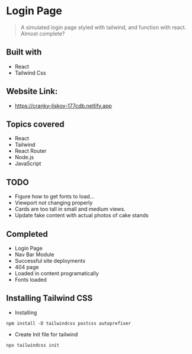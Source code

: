 # Login Page 
> A simulated login page styled with tailwind, and function with react.
> Almost complete? 
## Built with 
 - React
 - Tailwind Css

## Website Link:
 - https://cranky-liskov-177cdb.netlify.app

## Topics covered
- React
- Tailwind
- React Router
- Node.js
- JavaScript
## TODO
- Figure how to get fonts to load...
- Viewport not changing properly
- Cards are too tall in small and medium views. 
- Update fake content with actual photos of cake stands
## Completed
- Login Page
- Nav Bar Module
- Successful site deployments
- 404 page
- Loaded in content programatically
- Fonts loaded

## Installing Tailwind CSS

- Installing 
```npm
npm install -D tailwindcss postcss autoprefixer
```
- Create Init file for tailwind
```npm
npx tailwindcss init
```
